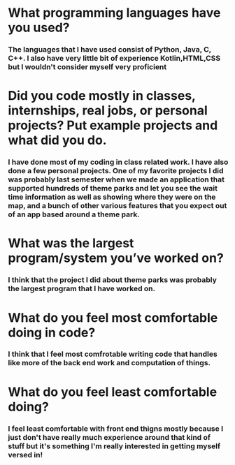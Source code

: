 # What programming languages have you used?

### The languages that I have used consist of Python, Java, C, C++. I also have very little bit of experience Kotlin,HTML,CSS but I wouldn't consider myself very proficient

# Did you code mostly in classes, internships, real jobs, or personal projects? Put example projects and what did you do.

### I have done most of my coding in class related work. I have also done a few personal projects. One of my favorite projects I did was probably last semester when we made an application that supported hundreds of theme parks and let you see the wait time information as well as showing where they were on the map, and a bunch of other various features that you expect out of an app based around a theme park. 

# What was the largest program/system you’ve worked on?

### I think that the project I did about theme parks was probably the largest program that I have worked on. 

# What do you feel most comfortable doing in code?

### I think that I feel most comfrotable writing code that handles like more of the back end work and computation of things. 

# What do you feel least comfortable doing?

### I feel least comfortable with front end thigns mostly because I just don't have really much experience around that kind of stuff but it's something I'm really interested in getting myself versed in! 


